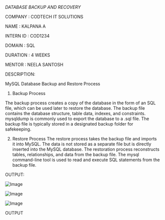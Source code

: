 *DATABASE BACKUP AND RECOVERY*


COMPANY : CODTECH IT SOLUTIONS

NAME : KALPANA A

INTERN ID : COD1234

DOMAIN : SQL

DURATION : 4 WEEKS

MENTOR : NEELA SANTOSH

DESCRIPTION:

MySQL Database Backup and Restore Process

1. Backup Process
   
The backup process creates a copy of the database in the form of an SQL file, which can be used later to restore the database.
The backup file contains the database structure, table data, indexes, and constraints.
mysqldump is commonly used to export the database to a .sql file.
The backup file is typically stored in a designated backup folder for safekeeping.

2. Restore Process
The restore process takes the backup file and imports it into MySQL.
The data is not stored as a separate file but is directly inserted into the MySQL database.
The restoration process reconstructs tables, relationships, and data from the backup file.
The mysql command-line tool is used to read and execute SQL statements from the backup file.

OUTPUT:

![Image](https://github.com/user-attachments/assets/11bc15bc-e02e-4590-bde3-b834dbafcd48)

![Image](https://github.com/user-attachments/assets/036c4f2e-a065-4cda-8e98-8cb8991a2f6b)

![Image](https://github.com/user-attachments/assets/140180ae-0abb-4ddd-9ad0-9c6bd9f02145)

OUTPUT
